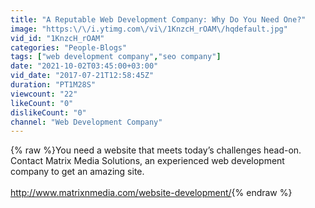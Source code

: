 ```yaml
---
title: "A Reputable Web Development Company: Why Do You Need One?"
image: "https:\/\/i.ytimg.com\/vi\/1KnzcH_rOAM\/hqdefault.jpg"
vid_id: "1KnzcH_rOAM"
categories: "People-Blogs"
tags: ["web development company","seo company"]
date: "2021-10-02T03:45:00+03:00"
vid_date: "2017-07-21T12:58:45Z"
duration: "PT1M28S"
viewcount: "22"
likeCount: "0"
dislikeCount: "0"
channel: "Web Development Company"
---
```

{% raw %}You need a website that meets today’s challenges head-on. Contact Matrix Media Solutions, an experienced web development company to get an amazing site.<br /><br /><a rel="nofollow" target="blank" href="http://www.matrixnmedia.com/website-development/">http://www.matrixnmedia.com/website-development/</a>{% endraw %}
